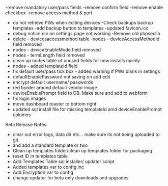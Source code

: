 -remove mandatory user/pass fields
-remove confirm field
-remove enable checkbox
-remove access method & port
- do not retrieve PWs when editing devices
-Check backups backup templates
-add backup button to templates
-updated favicon.ico
- debug notice div on settings page not working
-Remove old phpseclib
- delete - devicesaccessmethod table
-nodes - deviceAccessMethodId field removed
- nodes - deviceEnableMode field removed
- nodes - termLength field removed
- clean up nodes table of unused fields for new installs mainly
- nodes - added templateId field
- fix default user/pass tick box - added warning if PWs blank in settings
- defaultEnablePassword not saving on add edit
- encrypt default username/ passwords
- red border around default vendor image
- deviceEnablePrompt field to DB. Make sure and add to webform
- fix login images
- move dashboard toaster to bottom right
- updated sql install file for missing templateId amd deviceEnablePrompt columns

Beta Release Notes:
- clear out error logs, data dir etc... make sure its not being uploaded to git
- and add a standard template or two
- Clean up templates folder/clean up templates folder for packaging
- reset ID in templates table
- Add Templates Table sql installer/ updater script
- Added templates var to config.inc
- Add Encryption var to config
- change updater for beta only downloads and upgrades
